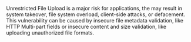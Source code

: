Unrestricted File Upload is a major risk for applications, the may result in system takeover, file system overload,
client-side attacks, or defacement. This vulnerability can be caused by insecure file metadata validation, like HTTP
Multi-part fields or insecure content and size validation, like uploading unauthorized file formats.
